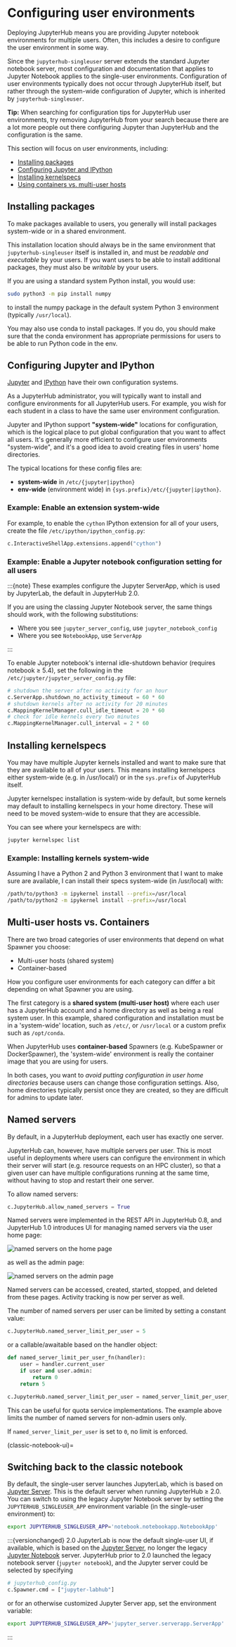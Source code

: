 # Configuring user environments

Deploying JupyterHub means you are providing Jupyter notebook environments for
multiple users. Often, this includes a desire to configure the user
environment in some way.

Since the `jupyterhub-singleuser` server extends the standard Jupyter notebook
server, most configuration and documentation that applies to Jupyter Notebook
applies to the single-user environments. Configuration of user environments
typically does not occur through JupyterHub itself, but rather through the system-wide
configuration of Jupyter, which is inherited by `jupyterhub-singleuser`.

**Tip:** When searching for configuration tips for JupyterHub user
environments, try removing JupyterHub from your search because there are a lot
more people out there configuring Jupyter than JupyterHub and the
configuration is the same.

This section will focus on user environments, including:

- [Installing packages](#installing-packages)
- [Configuring Jupyter and IPython](#configuring-jupyter-and-ipython)
- [Installing kernelspecs](#installing-kernelspecs)
- [Using containers vs. multi-user hosts](#multi-user-hosts-vs-containers)

## Installing packages

To make packages available to users, you generally will install packages
system-wide or in a shared environment.

This installation location should always be in the same environment that
`jupyterhub-singleuser` itself is installed in, and must be _readable and
executable_ by your users. If you want users to be able to install additional
packages, they must also be _writable_ by your users.

If you are using a standard system Python install, you would use:

```bash
sudo python3 -m pip install numpy
```

to install the numpy package in the default system Python 3 environment
(typically `/usr/local`).

You may also use conda to install packages. If you do, you should make sure
that the conda environment has appropriate permissions for users to be able to
run Python code in the env.

## Configuring Jupyter and IPython

[Jupyter](https://jupyter-notebook.readthedocs.io/en/stable/config_overview.html)
and [IPython](https://ipython.readthedocs.io/en/stable/development/config.html)
have their own configuration systems.

As a JupyterHub administrator, you will typically want to install and configure
environments for all JupyterHub users. For example, you wish for each student in
a class to have the same user environment configuration.

Jupyter and IPython support **"system-wide"** locations for configuration, which
is the logical place to put global configuration that you want to affect all
users. It's generally more efficient to configure user environments "system-wide",
and it's a good idea to avoid creating files in users' home directories.

The typical locations for these config files are:

- **system-wide** in `/etc/{jupyter|ipython}`
- **env-wide** (environment wide) in `{sys.prefix}/etc/{jupyter|ipython}`.

### Example: Enable an extension system-wide

For example, to enable the `cython` IPython extension for all of your users,
create the file `/etc/ipython/ipython_config.py`:

```python
c.InteractiveShellApp.extensions.append("cython")
```

### Example: Enable a Jupyter notebook configuration setting for all users

:::{note}
These examples configure the Jupyter ServerApp,
which is used by JupyterLab, the default in JupyterHub 2.0.

If you are using the classing Jupyter Notebook server,
the same things should work,
with the following substitutions:

- Where you see `jupyter_server_config`, use `jupyter_notebook_config`
- Where you see `NotebookApp`, use `ServerApp`

:::

To enable Jupyter notebook's internal idle-shutdown behavior (requires
notebook ≥ 5.4), set the following in the `/etc/jupyter/jupyter_server_config.py`
file:

```python
# shutdown the server after no activity for an hour
c.ServerApp.shutdown_no_activity_timeout = 60 * 60
# shutdown kernels after no activity for 20 minutes
c.MappingKernelManager.cull_idle_timeout = 20 * 60
# check for idle kernels every two minutes
c.MappingKernelManager.cull_interval = 2 * 60
```

## Installing kernelspecs

You may have multiple Jupyter kernels installed and want to make sure that
they are available to all of your users. This means installing kernelspecs
either system-wide (e.g. in /usr/local/) or in the `sys.prefix` of JupyterHub
itself.

Jupyter kernelspec installation is system-wide by default, but some kernels
may default to installing kernelspecs in your home directory. These will need
to be moved system-wide to ensure that they are accessible.

You can see where your kernelspecs are with:

```bash
jupyter kernelspec list
```

### Example: Installing kernels system-wide

Assuming I have a Python 2 and Python 3 environment that I want to make
sure are available, I can install their specs system-wide (in /usr/local) with:

```bash
/path/to/python3 -m ipykernel install --prefix=/usr/local
/path/to/python2 -m ipykernel install --prefix=/usr/local
```

## Multi-user hosts vs. Containers

There are two broad categories of user environments that depend on what
Spawner you choose:

- Multi-user hosts (shared system)
- Container-based

How you configure user environments for each category can differ a bit
depending on what Spawner you are using.

The first category is a **shared system (multi-user host)** where
each user has a JupyterHub account and a home directory as well as being
a real system user. In this example, shared configuration and installation
must be in a 'system-wide' location, such as `/etc/`, or `/usr/local`
or a custom prefix such as `/opt/conda`.

When JupyterHub uses **container-based** Spawners (e.g. KubeSpawner or
DockerSpawner), the 'system-wide' environment is really the container image
that you are using for users.

In both cases, you want to _avoid putting configuration in user home
directories_ because users can change those configuration settings. Also,
home directories typically persist once they are created, so they are
difficult for admins to update later.

## Named servers

By default, in a JupyterHub deployment, each user has exactly one server.

JupyterHub can, however, have multiple servers per user.
This is most useful in deployments where users can configure the environment
in which their server will start (e.g. resource requests on an HPC cluster),
so that a given user can have multiple configurations running at the same time,
without having to stop and restart their one server.

To allow named servers:

```python
c.JupyterHub.allow_named_servers = True
```

Named servers were implemented in the REST API in JupyterHub 0.8,
and JupyterHub 1.0 introduces UI for managing named servers via the user home page:

![named servers on the home page](../images/named-servers-home.png)

as well as the admin page:

![named servers on the admin page](../images/named-servers-admin.png)

Named servers can be accessed, created, started, stopped, and deleted
from these pages. Activity tracking is now per server as well.

The number of named servers per user can be limited by setting a constant value:

```python
c.JupyterHub.named_server_limit_per_user = 5
```

or a callable/awaitable based on the handler object:

```python
def named_server_limit_per_user_fn(handler):
    user = handler.current_user
    if user and user.admin:
        return 0
    return 5

c.JupyterHub.named_server_limit_per_user = named_server_limit_per_user_fn
```

This can be useful for quota service implementations. The example above limits the number of named servers for non-admin users only.

If `named_server_limit_per_user` is set to `0`, no limit is enforced.

(classic-notebook-ui)=

## Switching back to the classic notebook

By default, the single-user server launches JupyterLab,
which is based on [Jupyter Server][].
This is the default server when running JupyterHub ≥ 2.0.
You can switch to using the legacy Jupyter Notebook server by setting the `JUPYTERHUB_SINGLEUSER_APP` environment variable
(in the single-user environment) to:

```bash
export JUPYTERHUB_SINGLEUSER_APP='notebook.notebookapp.NotebookApp'
```

[jupyter server]: https://jupyter-server.readthedocs.io
[jupyter notebook]: https://jupyter-notebook.readthedocs.io

:::{versionchanged} 2.0
JupyterLab is now the default single-user UI, if available,
which is based on the [Jupyter Server][],
no longer the legacy [Jupyter Notebook][] server.
JupyterHub prior to 2.0 launched the legacy notebook server (`jupyter notebook`),
and the Jupyter server could be selected by specifying

```python
# jupyterhub_config.py
c.Spawner.cmd = ["jupyter-labhub"]
```

or for an otherwise customized Jupyter Server app,
set the environment variable:

```bash
export JUPYTERHUB_SINGLEUSER_APP='jupyter_server.serverapp.ServerApp'
```

:::
